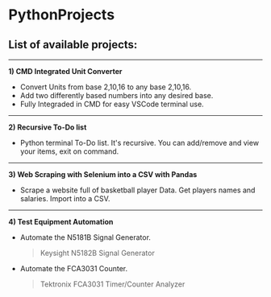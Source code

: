 # PythonProjects


## List of available projects:

---

**1) CMD Integrated Unit Converter**

 - Convert Units from base 2,10,16 to any base 2,10,16.
 - Add two differently based numbers into any desired base.
 - Fully Integraded in CMD for easy VSCode terminal use.

---

**2) Recursive To-Do list**

 - Python terminal To-Do list.
 It's recursive.
 You can add/remove and view your items, exit on command.

---

**3) Web Scraping with Selenium into a CSV with Pandas**
 
 - Scrape a website full of basketball player Data.
 Get players names and salaries.
 Import into a CSV.
 
 ---
 
 **4) Test Equipment Automation**
 
 - Automate the N5181B Signal Generator.
   >Keysight N5182B Signal Generator
 
 - Automate the FCA3031 Counter.
   >Tektronix FCA3031 Timer/Counter Analyzer

